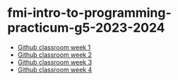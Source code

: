 # fmi-intro-to-programming-practicum-g5-2023-2024

- [Github classroom week 1](https://classroom.github.com/a/cKQrJJYP)
- [Github classroom week 2](https://classroom.github.com/a/6SQREmZX)
- [Github classroom week 3](https://classroom.github.com/a/ayv--P9z)
- [Github classroom week 4](https://classroom.github.com/a/bvTbJbWS)